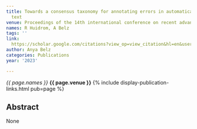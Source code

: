 ```yaml
---
title: Towards a consensus taxonomy for annotating errors in automatically generated
  text
venue: Proceedings of the 14th international conference on recent advances in …, 2023
names: R Huidrom, A Belz
tags: ''
link: 
  https://scholar.google.com/citations?view_op=view_citation&hl=en&user=trwwiW4AAAAJ&pagesize=100&sortby=pubdate&citation_for_view=trwwiW4AAAAJ:EYYDruWGBe4C
author: Anya Belz
categories: Publications
year: '2023'

---
```


*{{ page.names }}*
**{{ page.venue }}**
{% include display-publication-links.html pub=page %}
## Abstract

None